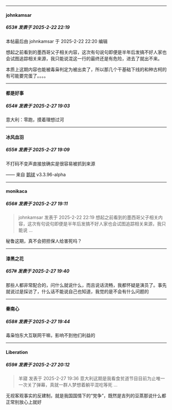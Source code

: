 ﻿
*****

####  johnkamsar  
##### 653#       发表于 2025-2-22 22:19

 本帖最后由 johnkamsar 于 2025-2-22 22:20 编辑 

想起之前看到的墨西哥父子相关内容，这次有句说句即便是半年后发搞不好人家也会试图追踪相关来源，我只能说混这一行的最终还是有危险，进去了就出不来。

本质上这期内容也能被毒枭判定为被出卖了，所以那几个干基础下线的和种古柯的有可能要完蛋了。。。。

*****

####  都是好事  
##### 654#       发表于 2025-2-27 19:03

意大利：零跑，摸着理想过河


*****

####  冰风血羽  
##### 655#       发表于 2025-2-27 19:09

不打码不变声直接放确实是很容易被抓到来源

—— 来自 [鹅球](https://www.pgyer.com/xfPejhuq) v3.3.96-alpha

*****

####  monikaca  
##### 656#       发表于 2025-2-27 19:11

<blockquote>johnkamsar 发表于 2025-2-22 22:19
想起之前看到的墨西哥父子相关内容，这次有句说句即便是半年后发搞不好人家也会试图追踪相关来源，我只能说 ...</blockquote>
秘鲁这期，真不会把担保人给害死吗？


*****

####  漆黑之花  
##### 657#       发表于 2025-2-27 19:40

那些人都非常配合的，问什么就说什么，而且说话流畅，我都怀疑是演员了。事先就说过是採访了，什么话不能说自己也知道，我觉的是不会有什么问题的

*****

####  秦南心  
##### 658#       发表于 2025-2-27 19:44

毒枭怕东大互联网干嘛，影响不到他们利益的


*****

####  Liberation  
##### 659#       发表于 2025-2-27 20:12

<blockquote>羊寢 发表于 2025-2-27 19:36
意大利这期是我看食贫道节目目前为止唯一一次关了弹幕，真就一群人梦想着躺平混吃等死 ...</blockquote>
无视客观事实的反建制，就是我国国情下的“党争”，既然是吉列的豆蒸那说什么都正常别放心上就好

